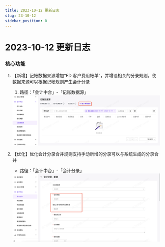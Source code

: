 ```yaml
---
title: 2023-10-12 更新日志
slug: 23-10-12
sidebar_position: 0
---
```



# 2023-10-12 更新日志

### 核心功能

1. 【新增】记帐数据来源增加“FD 客户费用帐单”，并增设相关的分录规则，使数据来源可以根据记帐规则产生会计分录
    1. 路径：「会计中台」-「记账数据源」
    <img src="./assets/BycDbRD4UouJirxWJSNchGW9nQd.png"/>

2. 【优化】优化会计分录合并规则支持手动新增的分录可以与系统生成的分录合并
    - 路径：「会计中台」-「会计分录」
    <img src="./assets/FJUkbyEZWo5HBKxcFXjca0yknHl.png"/>

